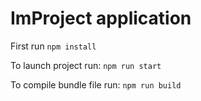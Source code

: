 # ImProject application

First run `npm install`

To launch project run: `npm run start`

To compile bundle file run: `npm run build`